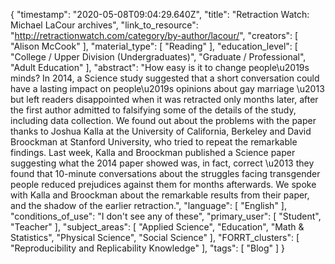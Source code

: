 {
    "timestamp": "2020-05-08T09:04:29.640Z",
    "title": "Retraction Watch: Michael LaCour archives",
    "link_to_resource": "http://retractionwatch.com/category/by-author/lacour/",
    "creators": [
        "Alison McCook"
    ],
    "material_type": [
        "Reading"
    ],
    "education_level": [
        "College / Upper Division (Undergraduates)",
        "Graduate / Professional",
        "Adult Education"
    ],
    "abstract": "How easy is it to change people\u2019s minds? In 2014, a Science study suggested that a short conversation could have a lasting impact on people\u2019s opinions about gay marriage \u2013 but left readers disappointed when it was retracted only months later, after the first author admitted to falsifying some of the details of the study, including data collection. We found out about the problems with the paper thanks to Joshua Kalla at the University of California, Berkeley and David Broockman at Stanford University, who tried to repeat the remarkable findings. Last week, Kalla and Broockman published a Science paper suggesting what the 2014 paper showed was, in fact, correct \u2013 they found that 10-minute conversations about the struggles facing transgender people reduced prejudices against them for months afterwards. We spoke with Kalla and Broockman about the remarkable results from their paper, and the shadow of the earlier retraction.",
    "language": [
        "English"
    ],
    "conditions_of_use": "I don't see any of these",
    "primary_user": [
        "Student",
        "Teacher"
    ],
    "subject_areas": [
        "Applied Science",
        "Education",
        "Math & Statistics",
        "Physical Science",
        "Social Science"
    ],
    "FORRT_clusters": [
        "Reproducibility and Replicability Knowledge"
    ],
    "tags": [
        "Blog"
    ]
}